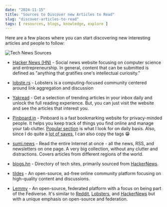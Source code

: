 ```yaml
---
date: "2024-11-15"
title: "Sources to Discover new Articles to Read"
slug: "discover-articles-to-read"
tags: [ resources, blogs, knowledge, explore ]
---
```




Here are a few places where you can start discovering new interesting articles and people to follow:

![Tech News Sources][11]

* [Hacker News (HN)][1] - Social news website focusing on computer science and entrepreneurship. In general, content that can be submitted is defined as "anything that gratifies one's intellectual curiosity."
* [lobste.rs][2] - Lobsters is a computing-focused community centered around link aggregation and discussion
* [Yakread][3] - Get a selection of trending articles in your inbox daily and unlock the full reading experience. But, you can just visit the website and see the articles that interest you.
* [Pinboard.in][4] - Pinboard is a fast bookmarking website for privacy-minded people. It helps you keep track of things you find online and manage your tab clutter. [Popular section][4] is what I look for on daily basis. Also, since I do quite a [lot of saves][5], I can also copy the tags 😁
* [sumi.news][6] - Read the entire Internet at once - all the news, RSS, and newsletters on one page. A very big collection, without any clutter and distractions. Covers articles from different regions of the world.
* [blogs.hn][7] - Directory of tech sites, primarily sourced from [HackerNews][1].
* [tildes][8] - An open-source, ad-free online community platform focusing on high-quality content and discussions.
* [Lemmy][9] - An open-source, federated platform with a focus on being part of the Fediverse. It's similar to [Reddit][10], [Lobsters][2], and [HackerNews][1] but with a unique emphasis on open-source and federation​.



   [1]: https://news.ycombinator.com/
   [2]: https://lobste.rs/
   [3]: https://yakread.com/home
   [4]: https://pinboard.in/popular/
   [5]: /saves
   [6]: https://sumi.news/
   [7]: https://blogs.hn/
   [8]: https://tildes.net/
   [9]: https://lemmy.world/
  [10]: https://www.reddit.com/
  [11]: /saves/2024/11/images/tech-news-sources.png
